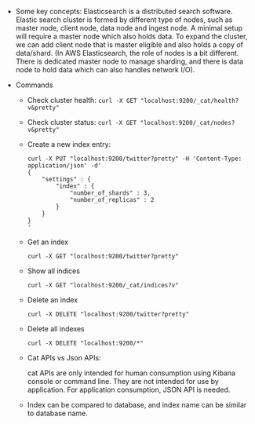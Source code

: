 * Some key concepts: Elasticsearch is a distributed search software. Elastic search cluster is formed by different type of nodes, such as master node, client node, data node and ingest node. A minimal setup will require a master node which also holds data. To expand the cluster, we can add client node that is master eligible and also holds a copy of data/shard. (In AWS Elasticsearch, the role of nodes is a bit different. There is dedicated master node to manage sharding, and there is data node to hold data which can also handles network I/O).

* Commands

  * Check cluster health: ```curl -X GET "localhost:9200/_cat/health?v&pretty"```

  * Check cluster status: ```curl -X GET "localhost:9200/_cat/nodes?v&pretty"```

  * Create a new index entry:

    ```
    curl -X PUT "localhost:9200/twitter?pretty" -H 'Content-Type: application/json' -d'
    {
        "settings" : {
            "index" : {
                "number_of_shards" : 3,
                "number_of_replicas" : 2
            }
        }
    }
    '
    ```

  * Get an index

    ```
    curl -X GET "localhost:9200/twitter?pretty"
    ```

  * Show all indices

    ```
    curl -X GET "localhost:9200/_cat/indices?v"
    ```

  * Delete an index

    ```
    curl -X DELETE "localhost:9200/twitter?pretty"
    ```

  * Delete all indexes

    ```
    curl -X DELETE "localhost:9200/*"
    ```

  * Cat APIs vs Json APIs:

    cat APIs are only intended for human consumption using Kibana console or command line. They are not intended for use by application. For application consumption, JSON API is needed.

  * Index can be compared to database, and index name can be similar to database name.